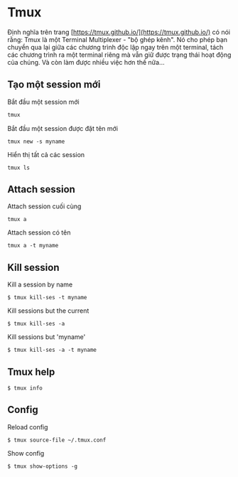 # Tmux

Định nghĩa trên trang [https://tmux.github.io/](https://tmux.github.io/) có nói rằng: Tmux là một Terminal Multiplexer - "bộ ghép kênh". Nó cho phép bạn chuyển qua lại giữa các chương trình độc lập ngay trên một terminal, tách các chương trình ra một terminal riêng mà vẫn giữ được trạng thái hoạt động của chúng. Và còn làm được nhiều việc hơn thế nữa...

Tạo một session mới
--------
Bắt đầu một session mới
```Bash
tmux
```
Bắt đầu một session được đặt tên mới
```shell script
tmux new -s myname
```
Hiển thị tất cả các session
```shell script
tmux ls
```
 
Attach session
--------
Attach session cuối cùng
```shell script
tmux a
```
Attach session có tên
```shell script
tmux a -t myname
```

Kill session
--------
Kill a session by name
```shell script
$ tmux kill-ses -t myname
```
Kill sessions but the current
```shell script
$ tmux kill-ses -a
```
Kill sessions but 'myname'
```shell script
$ tmux kill-ses -a -t myname
```

Tmux help
--------
```shell script
$ tmux info
```

Config
--------
Reload config
```shell script
$ tmux source-file ~/.tmux.conf
```
Show config
```shell script
$ tmux show-options -g
```
